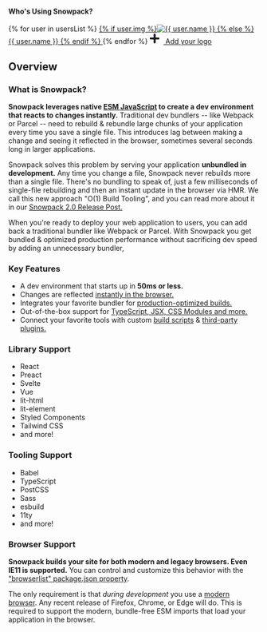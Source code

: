 #### Who's Using Snowpack?

<div class="company-logos">
{% for user in usersList %}
  <a href="{{ user.url }}" target="_blank">
    {% if user.img %}<img class="company-logo" src="{{ user.img }}" alt="{{ user.name }}" />
    {% else %}<span>{{ user.name }}</span>
    {% endif %}
  </a>
{% endfor %}
<a href="https://github.com/pikapkg/snowpack/edit/master/docs/00.md" target="_blank" title="Add Your Project/Company!" class="add-company-button" >
  <svg style="height: 22px; margin-right: 8px;" aria-hidden="true" focusable="false" data-prefix="fas" data-icon="plus" class="company-logo" role="img" xmlns="http://www.w3.org/2000/svg" viewBox="0 0 448 512"><path fill="currentColor" d="M416 208H272V64c0-17.67-14.33-32-32-32h-32c-17.67 0-32 14.33-32 32v144H32c-17.67 0-32 14.33-32 32v32c0 17.67 14.33 32 32 32h144v144c0 17.67 14.33 32 32 32h32c17.67 0 32-14.33 32-32V304h144c17.67 0 32-14.33 32-32v-32c0-17.67-14.33-32-32-32z"></path></svg>
  Add your logo
</a>
</div>

## Overview

### What is Snowpack?

**Snowpack leverages native [ESM JavaScript](https://developer.mozilla.org/en-US/docs/Web/JavaScript/Reference/Statements/import) to create a dev environment that reacts to changes instantly.** Traditional dev bundlers -- like Webpack or Parcel -- need to rebuild & rebundle large chunks of your application every time you save a single file. This introduces lag between making a change and seeing it reflected in the browser, sometimes several seconds long in larger applications.

Snowpack solves this problem by serving your application **unbundled in development.** Any time you change a file, Snowpack never rebuilds more than a single file. There's no bundling to speak of, just a few milliseconds of single-file rebuilding and then an instant update in the browser via HMR. We call this new approach "O(1) Build Tooling", and you can read more about it in our [Snowpack 2.0 Release Post.](/posts/2020-05-26-snowpack-2-0-release/) 

When you're ready to deploy your web application to users, you can add back a traditional bundler like Webpack or Parcel. With Snowpack you get bundled & optimized production performance without sacrificing dev speed by adding an unnecessary bundler, 

### Key Features

- A dev environment that starts up in **50ms or less.**
- Changes are reflected [instantly in the browser.](/#hot-module-replacement)
- Integrates your favorite bundler for [production-optimized builds.](/#snowpack-build)
- Out-of-the-box support for [TypeScript, JSX, CSS Modules and more.](/#features)
- Connect your favorite tools with custom [build scripts](/#build-scripts) & [third-party plugins.](/#build-plugins)

### Library Support

<div class="grid-list">

- React
- Preact
- Svelte
- Vue
- lit-html
- lit-element
- Styled Components
- Tailwind CSS
- and more!
<!-- Missing something? Feel free to add your own! -->

</div>

### Tooling Support

<div class="grid-list">

- Babel
- TypeScript
- PostCSS
- Sass
- esbuild
- 11ty
- and more!
<!-- Missing something? Feel free to add your own! -->

</div>

### Browser Support

**Snowpack builds your site for both modern and legacy browsers. Even IE11 is supported.** You can control and customize this behavior with the ["browserlist" package.json property](https://css-tricks.com/browserlist-good-idea/). 

The only requirement is that *during development* you use a [modern browser](http://caniuse.com/#feat=es6-module). Any recent release of Firefox, Chrome, or Edge will do. This is required to support the modern, bundle-free ESM imports that load your application in the browser.
